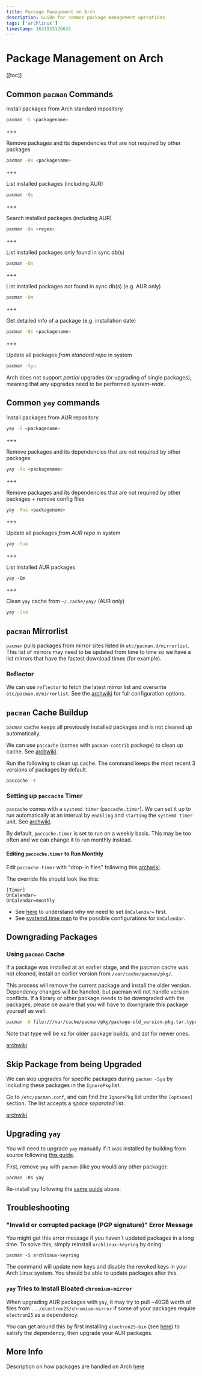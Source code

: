 ```yaml
---
title: Package Management on Arch
description: Guide for common package management operations
tags: ['archlinux']
timestamp: 1631933126633
---
```


# Package Management on Arch

[[toc]]

## Common `pacman` Commands

Install packages from Arch standard repository

```sh
pacman -S <packagename>
```

+++

Remove packages and its dependencies that are not required by other packages

```sh
pacman -Rs <packagename>
```

+++

List installed packages (including AUR)

```sh
pacman -Qs
```

+++

Search installed packages (including AUR)

```sh
pacman -Qs <regex>
```

+++

List installed packages only found in sync db(s)

```sh
pacman -Qn
```

+++

List installed packages _not_ found in sync db(s) (e.g. AUR only)

```sh
pacman -Qm
```

+++

Get detailed info of a package (e.g. installation date)

```sh
pacman -Qi <packagename>
```

+++

Update all packages _from standard repo_ in system

```sh
pacman -Syu
```

Arch does not support _partial_ upgrades (or upgrading of single packages), meaning that any upgrades need to be performed _system-wide_.

## Common `yay` commands

Install packages from AUR repository

```sh
yay -S <packagename>
```

+++

Remove packages and its dependencies that are not required by other packages

```sh
yay -Rs <packagename>
```

+++

Remove packages and its dependencies that are not required by other packages + remove config files

```sh
yay -Rns <packagename>
```

+++

Update all packages _from AUR repo_ in system

```sh
yay -Sua
```

+++

List installed AUR packages

```
yay -Qm
```

+++

Clean `yay` cache from `~/.cache/yay/` (AUR only)

```sh
yay -Sca
```

## `pacman` Mirrorlist

`pacman` pulls packages from mirror sites listed in `etc/pacman.d/mirrorlist`. This list of mirrors may need to be updated from time to time so we have a list mirrors that have the fastest download times (for example).

### Reflector

We can use `reflector` to fetch the latest mirror list and overwrite `etc/pacman.d/mirrorlist`. See the [archwiki](https://wiki.archlinux.org/title/Reflector) for full configuration options.

## `pacman` Cache Buildup

`pacman` cache keeps all previously installed packages and is not cleaned up automatically.

We can use `paccache` (comes with `pacman-contrib` package) to clean up cache. See [archwiki](https://wiki.archlinux.org/title/pacman#Cleaning_the_package_cache).

Run the following to clean up cache. The command keeps the most recent 3 versions of packages by default.

```
paccache -r
```

### Setting up `paccache` Timer

`paccache` comes with a `systemd timer` (`paccache.timer`). We can set it up to run automatically at an interval by `enabling` and `starting` the `systemd timer` unit. See [archwiki](https://wiki.archlinux.org/title/Systemd#Using_units).

By default, `paccache.timer` is set to run on a weekly basis. This may be too often and we can change it to run monthly instead.

#### Editing `paccache.timer` to Run Monthly

Edit `paccache.timer` with "drop-in files" following this [archwiki](https://wiki.archlinux.org/title/Systemd#Drop-in_files).

The override file should look like this:

```
[Timer]
OnCalendar=
OnCalendar=monthly
```

- See [here](https://unix.stackexchange.com/questions/479702/cannot-override-systemd-timer-with-specific-time) to understand why we need to set `OnCalendar=` first.
- See [systemd.time man](https://man.archlinux.org/man/systemd.time.7#CALENDAR_EVENTS) to the possible configurations for `OnCalendar`.

## Downgrading Packages

### Using `pacman` Cache

If a package was installed at an earlier stage, and the pacman cache was not cleaned, install an earlier version from `/var/cache/pacman/pkg/`.

This process will remove the current package and install the older version. Dependency changes will be handled, but pacman will not handle version conflicts. If a library or other package needs to be downgraded with the packages, please be aware that you will have to downgrade this package yourself as well.

```sh
pacman -U file:///var/cache/pacman/pkg/package-old_version.pkg.tar.type
```

Note that type will be xz for older package builds, and zst for newer ones.

[archwiki](https://wiki.archlinux.org/title/downgrading_packages)

## Skip Package from being Upgraded

We can skip upgrades for specific packages during `pacman -Syu` by including these packages in the `IgnorePkg` list.

Go to `/etc/pacman.conf`, and can find the `IgnorePkg` list under the `[options]` section. The list accepts a _space separated_ list.

[archwiki](https://wiki.archlinux.org/title/Pacman#Skip_package_from_being_upgraded)

## Upgrading `yay`

You will need to upgrade `yay` manually if it was installed by building from source following [this guide](https://github.com/Jguer/yay?tab=readme-ov-file#source).

First, remove `yay` with `pacman` (like you would any other package):

```
pacman -Rs yay
```

Re-install `yay` following the [same guide](https://github.com/Jguer/yay?tab=readme-ov-file#source) above.

## Troubleshooting

### "Invalid or corrupted package (PGP signature)" Error Message

You might get this error message if you haven't updated packages in a long time. To solve this, simply reinstall `archlinux-keyring` by doing:

```
pacman -S archlinux-keyring
```

The command will update new keys and disable the revoked keys in your Arch Linux system. You should be able to update packages after this.

### `yay` Tries to Install Bloated `chromium-mirror`

When upgrading AUR packages with `yay`, it may try to pull ~40GB worth of files from `.../electron25/chromium-mirror` if some of your packages require `electron25` as a dependency.

You can get around this by first installing `electron25-bin` (see [here](https://aur.archlinux.org/packages/electron25-bin)) to satisfy the dependency, then upgrade your AUR packages.

## More Info

Description on how packages are handled on Arch [here](https://www.reddit.com/r/archlinux/comments/8fqzf4/will_pacman_syu_also_update_the_stuff_i_have/dya3j0g?utm_source=share&utm_medium=web2x&context=3)

<PostDate />
<PageTags />
